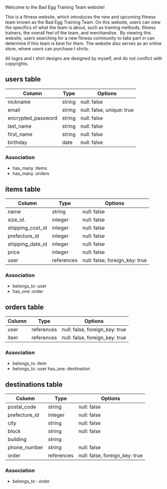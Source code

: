 Welcome to the Bad Egg Training Team website!


This is a fitness website, which introduces the new and upcoming fitness team known as the Bad Egg Training Team.
On this website, users can view the specifics of what the team is about, such as training methods, fitness trainers, the overall feel of the team, and merchandise. 
By viewing this website, users searching for a new fitness community to take part in can determine if this team is best for them.
The website also serves as an online store, where users can purchase t shirts. 

All logos and t shirt designs are designed by myself, and do not conflict with copyrights.  


## users table

| Column             | Type   | Options     |
| ------------------ | ------ | ----------- |
| nickname           | string | null: false |
| email              | string | null: false, unique: true |
| encrypted_password | string | null: false |
| last_name          | string | null: false |
| first_name         | string | null: false |
| birthday           | date   | null: false |

### Association

- has_many :items
- has_many :orders




## items table

| Column          | Type   | Options                           |
| ----------------| ------ | ------------                |
| name            | string | null: false                          |
| size_id.         | integer   | null: false                      |  
| shipping_cost_id| integer| null: false                  |
| prefecture_id   | integer| null: false                     |
| shipping_date_id| integer| null: false                 |
| price           | integer| null: false                           |
| user            | references| null: false, foreign_key: true |

### Association

- belongs_to :user
- has_one :order



## orders table

| Column | Type       | Options                        |
| ------ | ---------- | ------------------------------ |
| user   | references | null: false, foreign_key: true |
| item   | references | null: false, foreign_key: true |

### Association

- belongs_to :item
- belongs_to :user
  has_one :destination



## destinations table


| Column          | Type      | Options     |
| ----------------| --------- | ----------- |
| postal_code     | string    | null: false |
| prefecture_id   | integer   | null: false |
| city            | string    | null: false |
| block           | string    | null: false |
| building        | string    |             |
| phone_number    | string    | null: false |
| order           |references | null: false, foreign_key: true |

### Association

- belongs_to : order
